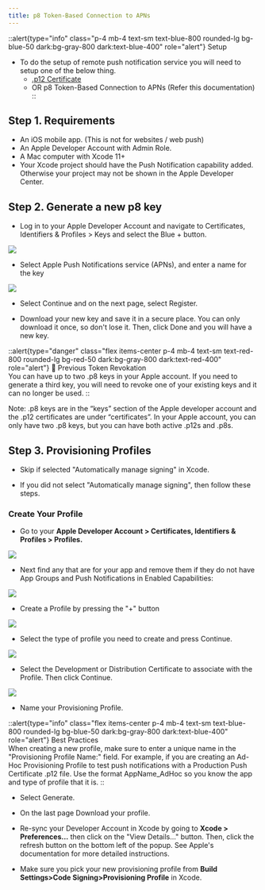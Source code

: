 ```yaml
---
title: p8 Token-Based Connection to APNs
---
```


::alert{type="info" class="p-4 mb-4 text-sm text-blue-800 rounded-lg bg-blue-50 dark:bg-gray-800 dark:text-blue-400" role="alert"}
Setup   
- To do the setup of remote push notification service you will need to setup one of the below thing.
  - [.p12 Certificate](../configurations/p12_certificate.md)
  - OR p8 Token-Based Connection to APNs (Refer this documentation)
::



## Step 1. Requirements

- An iOS mobile app. (This is not for websites / web push)
- An Apple Developer Account with Admin Role.
- A Mac computer with Xcode 11+
- Your Xcode project should have the Push Notification capability added. Otherwise your project may not be shown in the  Apple Developer Center.

## Step 2. Generate a new p8 key

- Log in to your Apple Developer Account and navigate to Certificates, Identifiers & Profiles > Keys and select the Blue + button.

<img src="/images/flutter/apple-dev-portal/p8-a.jpeg">

- Select Apple Push Notifications service (APNs), and enter a name for the key

<img src="/images/flutter/apple-dev-portal/p8-b.jpeg">

- Select Continue and on the next page, select Register.

- Download your new key and save it in a secure place. You can only download it once, so don't lose it. Then, click Done and you will have a new key.

::alert{type="danger" class="flex items-center p-4 mb-4 text-sm text-red-800 rounded-lg bg-red-50 dark:bg-gray-800 dark:text-red-400" role="alert"} 
🚧 Previous Token Revokation   
You can have up to two .p8 keys in your Apple account. If you need to generate a third key, you will need to revoke one of your existing keys and it can no longer be used.
::

Note: .p8 keys are in the “keys” section of the Apple developer account and the .p12 certificates are under “certificates”. In your Apple account, you can only have two .p8 keys, but you can have both active .p12s and .p8s.

## Step 3. Provisioning Profiles

- Skip if selected "Automatically manage signing" in Xcode.

- If you did not select "Automatically manage signing", then follow these steps.

### Create Your Profile

- Go to your **Apple Developer Account > Certificates, Identifiers & Profiles > Profiles.**

<img src="/images/flutter/apple-dev-portal/profile.png">

- Next find any that are for your app and remove them if they do not have App Groups and Push Notifications in Enabled Capabilities:

<img src="/images/flutter/apple-dev-portal/profile-a.png">

- Create a Profile by pressing the "+" button

<img src="/images/flutter/apple-dev-portal/profile-b.png">

- Select the type of profile you need to create and press Continue.

<img src="/images/flutter/apple-dev-portal/profile-c.png">

- Select the Development or Distribution Certificate to associate with the Profile. Then click Continue.

<img src="/images/flutter/apple-dev-portal/profile-d.png">

- Name your Provisioning Profile.

::alert{type="info" class="flex items-center p-4 mb-4 text-sm text-blue-800 rounded-lg bg-blue-50 dark:bg-gray-800 dark:text-blue-400" role="alert"}
Best Practices   
When creating a new profile, make sure to enter a unique name in the "Provisioning Profile Name:" field.
For example, if you are creating an Ad-Hoc Provisioning Profile to test push notifications with a Production Push Certificate .p12 file. Use the format AppName_AdHoc so you know the app and type of profile that it is.
::

- Select Generate.

- On the last page Download your profile.

- Re-sync your Developer Account in Xcode by going to **Xcode > Preferences...** then click on the "View Details..." button. Then, click the refresh button on the bottom left of the popup. See Apple's documentation for more detailed instructions.

- Make sure you pick your new provisioning profile from **Build Settings>Code Signing>Provisioning Profile** in Xcode.
